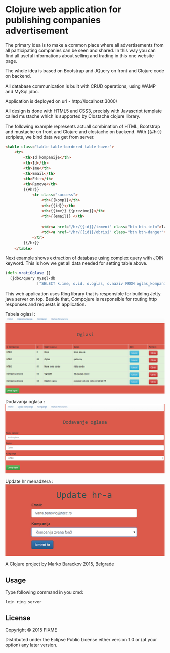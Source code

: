 # Clojure web application for publishing companies advertisement

The primary idea is to make a common place where all advertisements from all participating companies can be seen and shared. 
In this way you can find all useful informations about selling and trading in this one website page.

The whole idea is based on Bootstrap and JQuery on front and Clojure code on backend.

All database communication is built with CRUD operations, using WAMP and MySql jdbc. 

Application is deployed on url - http://localhost:3000/


All design is done with HTML5 and CSS3, precisly with Javascript template called mustache which is supported by Clostache clojure library.


The following example represents actuall combination of HTML, Bootstrap and mustache on front and Clojure and clostache on backend.
With {{#hr}} scriplets, we bind data we get from server.


```html
<table class="table table-bordered table-hover">
    <tr>
        <th>Id kompanije</th>
        <th>Id</th>
        <th>Ime</th>
        <th>Email</th>
        <th>Edit</th>
        <th>Remove</th>
        {{#hr}}
            <tr class="success">
                <th>{{komp}}</th>
                <th>{{id}}</th>
                <th>{{ime}} {{prezime}}</th>
                <th>{{email}} </th>

                <td><a href="/hr/{{id}}/izmeni" class="btn btn-info">Izmeni</a></td>
                <td><a href="/hr/{{id}}/obrisi" class="btn btn-danger">Obrisi</a></td>
            </tr>
        {{/hr}}
    </table>
```



Next example shows extraction of database using complex query with JOIN keyword. This is how we get all data needed for setting table above.



```clojure
(defn vratiOglase []
  (jdbc/query mysql-db
              ["SELECT k.ime, o.id, o.oglas, o.naziv FROM oglas_kompanije o JOIN kompanija k on (o.id_kompanije = k.id)"]))
```



This web application uses Ring library that is responsible for building Jetty java server on top. Beside that, Compojure is responsible for routing http responses and requests in application. 



Tabela oglasi :
![Alt text](resources/public/img/2.png?raw=true "Tabela oglasi")

Dodavanja oglasa :
![Alt text](resources/public/img/1.png?raw=true "Dodavanja oglasa")

Update hr menadzera :
![Alt text](resources/public/img/3.png?raw=true "Update hr menadzera")



A Clojure project by Marko Barackov 2015, Belgrade

## Usage

Type following command in you cmd:

```
lein ring server
```

## License

Copyright © 2015 FIXME

Distributed under the Eclipse Public License either version 1.0 or (at
your option) any later version.

